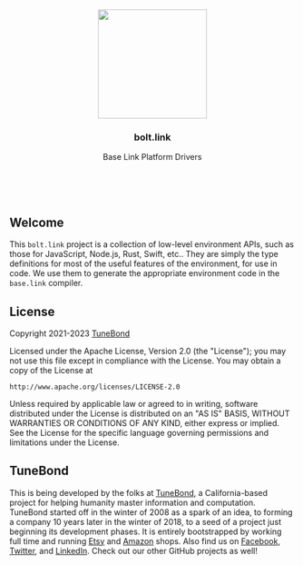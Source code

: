 <br/>
<br/>
<br/>
<br/>
<br/>
<br/>
<br/>

<p align='center'>
  <img src='https://github.com/tunebond/bolt.link/blob/make/view/view.svg?raw=true' height='192'>
</p>

<h3 align='center'>bolt.link</h3>
<p align='center'>
  Base Link Platform Drivers
</p>

<br/>
<br/>
<br/>

## Welcome

This `bolt.link` project is a collection of low-level environment APIs, such as those for JavaScript, Node.js, Rust, Swift, etc.. They are simply the type definitions for most of the useful features of the environment, for use in code. We use them to generate the appropriate environment code in the `base.link` compiler.

## License

Copyright 2021-2023 <a href='https://tune.bond'>TuneBond</a>

Licensed under the Apache License, Version 2.0 (the "License");
you may not use this file except in compliance with the License.
You may obtain a copy of the License at

    http://www.apache.org/licenses/LICENSE-2.0

Unless required by applicable law or agreed to in writing, software
distributed under the License is distributed on an "AS IS" BASIS,
WITHOUT WARRANTIES OR CONDITIONS OF ANY KIND, either express or implied.
See the License for the specific language governing permissions and
limitations under the License.

## TuneBond

This is being developed by the folks at [TuneBond](https://tune.bond), a California-based project for helping humanity master information and computation. TuneBond started off in the winter of 2008 as a spark of an idea, to forming a company 10 years later in the winter of 2018, to a seed of a project just beginning its development phases. It is entirely bootstrapped by working full time and running [Etsy](https://etsy.com/shop/mountbuild) and [Amazon](https://www.amazon.com/s?rh=p_27%3AMount+Build) shops. Also find us on [Facebook](https://www.facebook.com/tunebond), [Twitter](https://twitter.com/tunebond), and [LinkedIn](https://www.linkedin.com/company/tunebond). Check out our other GitHub projects as well!
